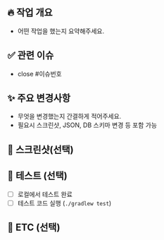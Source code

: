 ## 🔥 작업 개요
- 어떤 작업을 했는지 요약해주세요.

## ✅ 관련 이슈
- close #이슈번호

## ✨ 주요 변경사항
- 무엇을 변경했는지 간결하게 적어주세요.
- 필요시 스크린샷, JSON, DB 스키마 변경 등 포함 가능

## 📸 스크린샷(선택)

## 🧪 테스트 (선택)
- [ ] 로컬에서 테스트 완료
- [ ] 테스트 코드 실행 (`./gradlew test`)

## 📝 ETC (선택)
